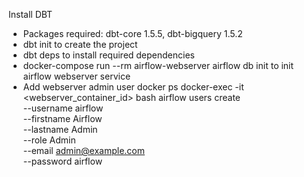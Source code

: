 Install DBT
- Packages required: dbt-core 1.5.5, dbt-bigquery 1.5.2
- dbt init to create the project
- dbt deps to install required dependencies
- docker-compose run --rm airflow-webserver airflow db init to init airflow webserver service
- Add webserver admin user
docker ps
docker-exec -it <webserver_container_id> bash
airflow users create \
    --username airflow \
    --firstname Airflow \
    --lastname Admin \
    --role Admin \
    --email admin@example.com \
    --password airflow